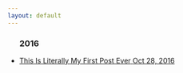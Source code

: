 ```yaml
---
layout: default
---
```

<div>
        <ul id="removeBullets">
          <h3 class="h3year">2016</h3>
              <li><a href="https://rlaborce.github.io/dev/first-post-ever">
                <div>
                <span class="title">This Is Literally My First Post Ever</span>
                <span class="date">Oct 28, 2016</span>
                </div>
                </a>
              </li>         
        </ul>
</div>
